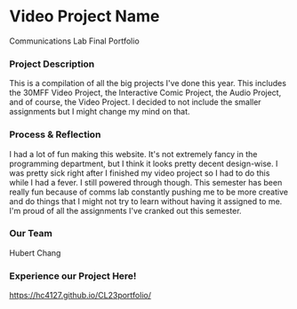 # Video Project Name
Communications Lab Final Portfolio

### Project Description
This is a compilation of all the big projects I've done this year. This includes the 30MFF Video Project, the Interactive Comic Project, the Audio Project, and of course, the Video Project. I decided to not include the smaller assignments but I might change my mind on that.

### Process & Reflection
I had a lot of fun making this website. It's not extremely fancy in the programming department, but I think it looks pretty decent design-wise. I was pretty sick right after I finished my video project so I had to do this while I had a fever. I still powered through though. This semester has been really fun because of comms lab constantly pushing me to be more creative and do things that I might not try to learn without having it assigned to me. I'm proud of all the assignments I've cranked out this semester.

### Our Team
Hubert Chang

### Experience our Project Here!
https://hc4127.github.io/CL23portfolio/
